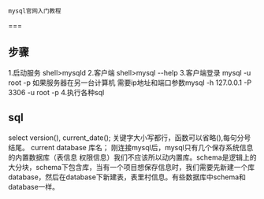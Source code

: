                                                                                                                                                                                                                                   mysql官网入门教程
===
## 步骤
1.启动服务  shell>mysqld
2.客户端 shell>mysql --help
3.客户端登录 mysql -u root -p
如果服务器在另一台计算机 需要ip地址和端口参数mysql -h 127.0.0.1 -P 3306 -u root -p
4.执行各种sql

## sql
select version(), current_date();
关键字大小写都行，函数可以省略(),每句分号结尾。
current database 库名；
刚连接mysql后，mysql只有几个保存系统信息的内置数据库（表信息 权限信息）我们不应该所以动内置库。schema是逻辑上的大分块，schema下包含库，当有一个项目想保存信息时，我们需要先新建一个库 database，然后在database下新建表，表里村信息。有些数据库中schema和database一样。
